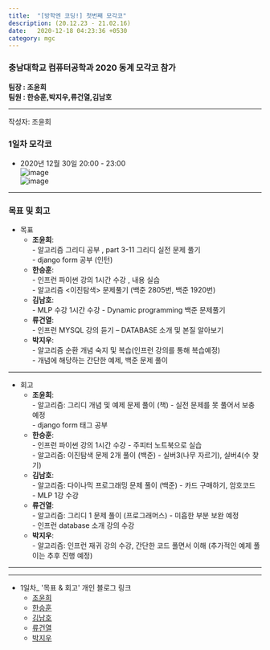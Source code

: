 ```yaml
---
title:  "[방학엔 코딩!] 첫번째 모각코"
description: (20.12.23 - 21.02.16)
date:   2020-12-18 04:23:36 +0530
category: mgc
---
```

### 충남대학교 컴퓨터공학과 2020 동계 모각코 참가
**팀장 : 조윤희**  
**팀원 : 한승훈,박지우,류건열,김남호**  

---


작성자: 조윤희    
### 1일차 모각코
+ 2020년 12월 30일 20:00 - 23:00  
![image](https://user-images.githubusercontent.com/26339800/103354997-6b6f6100-4af0-11eb-8216-056378dfb68d.png)  
![image](https://user-images.githubusercontent.com/26339800/103355006-71654200-4af0-11eb-856d-39bf29fb2726.png)  

---  

### 목표 및 회고  
+ 목표  
  - **조윤희**:   
        - 알고리즘 그리디 공부 , part 3-11 그리디 실전 문제 풀기  
        - django form 공부 (인턴)
  - **한승훈**:   
        - 인프런 파이썬 강의 1시간 수강 , 내용 실습  
        - 알고리즘 <이진탐색> 문제풀기 (백준 2805번, 백준 1920번)
  - **김남호**:   
        - MLP 수강 1시간 수강
        - Dynamic programming 백준 문제풀기     
  - **류건열**:   
        - 인프런 MYSQL 강의 듣기 –  DATABASE 소개 및 본질 알아보기
  - **박지우**:   
        - 알고리즘 순환 개념 숙지 및 복습(인프런 강의를 통해 복습예정)  
        - 개념에 해당하는 간단한 예제, 백준 문제 풀이  

---  

        
+ 회고  
  - **조윤희**:   
        - 알고리즘: 그리디 개념 및 예제 문제 풀이 (책) - 실전 문제를 못 풀어서 보충 예정   
        - django form 태그 공부  
  - **한승훈**:   
        - 인프런 파이썬 강의 1시간 수강 - 주피터 노트북으로 실습  
        - 알고리즘: 이진탐색 문제 2개 풀이 (백준) - 실버3(나무 자르기), 실버4(수 찾기)  
  - **김남호**:     
        - 알고리즘: 다이나믹 프로그래밍 문제 풀이 (백준) - 카드 구매하기, 암호코드  
        - MLP 1강 수강   
  - **류건열**:   
        - 알고리즘: 그리디 1 문제 풀이 (프로그래머스) - 미흡한 부분 보완 예정  
        - 인프런 database 소개 강의 수강  
  - **박지우**:   
        - 알고리즘: 인프런 재귀 강의 수강, 간단한 코드 풀면서 이해 (추가적인 예제 풀이는 추후 진행 예정)   
       
---        
---  
   
+ 1일차_ '목표 & 회고' 개인 블로그 링크
  - [조윤희](https://uni2237.github.io/mgc/mgc-01/)  
  - [한승훈](https://gooriiie.github.io/2020-동계-모각코-1주차-목표와-회고/)  
  - [김남호](https://gitnamu.github.io/sample/2020/12/30/1주차모각코.html)
  - [류건열](https://rjsduf0503.github.io/week01)
  - [박지우](https://jwpark6.github.io/WinterWeek1/)  
